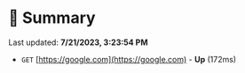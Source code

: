 # 📖 Summary
Last updated: **7/21/2023, 3:23:54 PM**

- `GET` [https://google.com](https://google.com) - **Up** (172ms)
